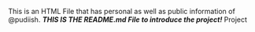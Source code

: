 This is an HTML File that has personal as well as public information of @pudiish.
***THIS IS THE README.md File to introduce the project!***
Project
